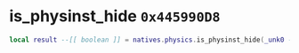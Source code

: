# is_physinst_hide `0x445990D8`

```lua
local result --[[ boolean ]] = natives.physics.is_physinst_hide(_unk0 --[[ number ]])
```